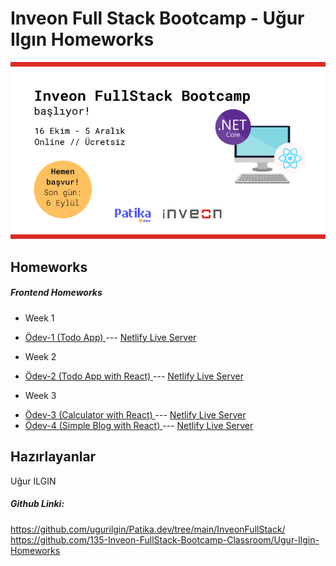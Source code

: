 # Inveon Full Stack Bootcamp - Uğur Ilgın Homeworks
![logo](/img/logo.png)
## Homeworks
##### Frontend Homeworks
* Week 1
- [Ödev-1 (Todo App) ](https://github.com/ugurilgin/Patika.dev/tree/main/InveonFullStack/1-Todo%20App/README.md) --- [Netlify Live Server](https://trusting-franklin-0b42e5.netlify.app)
* Week 2
-  [Ödev-2 (Todo App with React) ](https://github.com/ugurilgin/Patika.dev/tree/main/InveonFullStack/2-Todo%20App%20(ReactJs)/todo-app/README.md) --- [Netlify Live Server](https://naughty-lalande-d57850.netlify.app)
* Week 3
-  [Ödev-3 (Calculator with React) ](https://github.com/ugurilgin/Patika.dev/tree/main/InveonFullStack/3-Calculator-and-Blog/1-Calculator/calculator/README.md) --- [Netlify Live Server](https://optimistic-galileo-659f8b.netlify.app)
-  [Ödev-4 (Simple Blog with React) ](https://github.com/ugurilgin/Patika.dev/tree/main/InveonFullStack/3-Calculator-and-Blog/2-Blog/blog/README.md) --- [Netlify Live Server](https://pensive-beaver-ae30e4.netlify.app)

## Hazırlayanlar
Uğur ILGIN

##### Github Linki:
https://github.com/ugurilgin/Patika.dev/tree/main/InveonFullStack/
https://github.com/135-Inveon-FullStack-Bootcamp-Classroom/Ugur-Ilgin-Homeworks
